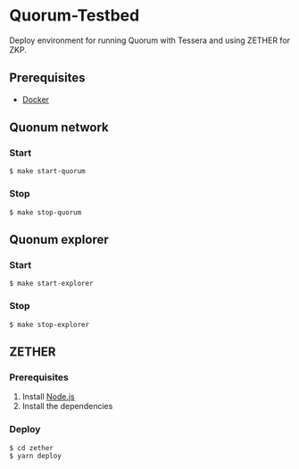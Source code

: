 # Quorum-Testbed

Deploy environment for running Quorum with Tessera and using ZETHER for ZKP.

## Prerequisites

- [Docker](https://docs.docker.com/install/)

## Quonum network

### Start

```
$ make start-quorum
```

### Stop

```
$ make stop-quorum
```

## Quonum explorer

### Start

```
$ make start-explorer
```

### Stop

```
$ make stop-explorer
```

## ZETHER

### Prerequisites

1. Install [Node.js](https://nodejs.org/en/)
2. Install the dependencies

### Deploy

```
$ cd zether
$ yarn deploy
```
